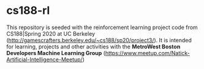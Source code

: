 # cs188-rl
This repository is seeded with the reinforcement learning project code from CS188|Spring 2020 at UC Berkeley (http://gamescrafters.berkeley.edu/~cs188/sp20/project3/). It is intended for learning, projects and other activities with the **MetroWest Boston Developers Machine Learning Group** (https://www.meetup.com/Natick-Artificial-Intelligence-Meetup/)
